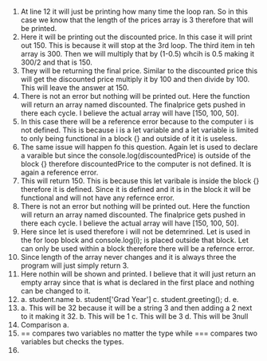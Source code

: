 1. At line 12 it will just be printing how many time the loop ran. So in this case we know that the length of the prices array is 3 therefore that will be printed.
2. Here it will be printing out the discounted price. In this case it will print out 150. This is because it will stop at the 3rd loop. The third item in teh array is 300. Then we will multiply that by (1-0.5) whcih is 0.5 making it 300/2 and that is 150.
3. They will be returning the final price. Similar to the discounted price this will get the discounted price multiply it by 100 and then divide by 100. This will leave the answer at 150.
4. There is not an error but nothing will be printed out. Here the function will return an array named discounted. The finalprice gets pushed in there each cycle. I believe the actual array will have [150, 100, 50]. 
5. In this case there will be a reference error because to the computer i is not defined. This is because i is a let variable and a let variable is limited to only being functional in a block {} and outside of it it is useless.
6. The same issue will happen fo this question. Again let is used to declare a varaible but since the console.log(discountedPrice) is outside of the block {} therefore discountedPrice to the computer is not defined. It is again a reference error.
7. This will return 150. This is because this let varibale is inside the block {} therefore it is defined. Since it is defined and it is in the block it will be functional and will not have any refernce error.
8. There is not an error but nothing will be printed out. Here the function will return an array named discounted. The finalprice gets pushed in there each cycle. I believe the actual array will have [150, 100, 50]. 
9. Here since let is used therefore i will not be detemrined. Let is used in the for loop block and console.log(i); is placed outside that block. Let can only be used within a block therefore there will be a refernce error. 
10. Since length of the array never changes and it is always three the program will just simply return 3.
11. Here nothin will be shown and printed. I believe that it will just return an empty array since that is what is declared in the first place and nothing can be changed to it.
12. a. student.name
    b. student['Grad Year']
    c. student.greeting();
    d.
    e. 
13. a. This will be 32 because it will  be a string 3 and then adding a 2 next to it making it 32.
    b. This will be 1
    c. This will be 3
    d. This will be 3null
14. Comparison
    a.
15. == compares two variables no matter the type while === compares two variables but checks the types.
16. 